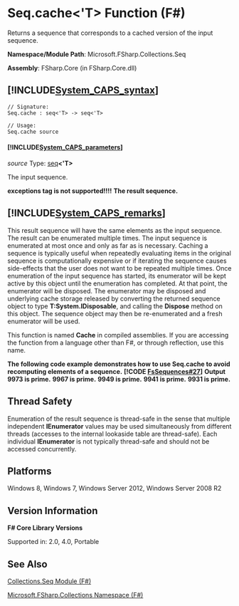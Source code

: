 # Seq.cache<'T> Function (F#)

Returns a sequence that corresponds to a cached version of the input sequence.

**Namespace/Module Path**: Microsoft.FSharp.Collections.Seq

**Assembly**: FSharp.Core (in FSharp.Core.dll)


## [!INCLUDE[System_CAPS_syntax](//System/Token/System_CAPS_syntax_md.md)]

```
// Signature:
Seq.cache : seq<'T> -> seq<'T>

// Usage:
Seq.cache source
```

#### [!INCLUDE[System_CAPS_parameters](//System/Token/System_CAPS_parameters_md.md)]
*source*
Type: [seq](http://msdn.microsoft.com/en-us/library/2f0c87c6-8a0d-4d33-92a6-10d1d037ce75)**&lt;'T&gt;**


The input sequence.



**exceptions tag is not supported!!!!**
**The result sequence.**
## [!INCLUDE[System_CAPS_remarks](//System/Token/System_CAPS_remarks_md.md)]
This result sequence will have the same elements as the input sequence. The result can be enumerated multiple times. The input sequence is enumerated at most once and only as far as is necessary. Caching a sequence is typically useful when repeatedly evaluating items in the original sequence is computationally expensive or if iterating the sequence causes side-effects that the user does not want to be repeated multiple times. Once enumeration of the input sequence has started, its enumerator will be kept active by this object until the enumeration has completed. At that point, the enumerator will be disposed. The enumerator may be disposed and underlying cache storage released by converting the returned sequence object to type **T:System.IDisposable**, and calling the **Dispose** method on this object. The sequence object may then be re-enumerated and a fresh enumerator will be used.

This function is named **Cache** in compiled assemblies. If you are accessing the function from a language other than F#, or through reflection, use this name.

**The following code example demonstrates how to use Seq.cache to avoid recomputing elements of a sequence.**
**[!CODE [FsSequences#27](../CodeSnippet/VS_Snippets_Fsharp/fssequences/FSharp/fs/program.fs#27)]**
**Output**
**9973 is prime.**
**9967 is prime.**
**9949 is prime.**
**9941 is prime.**
**9931 is prime.**
## Thread Safety
Enumeration of the result sequence is thread-safe in the sense that multiple independent **IEnumerator** values may be used simultaneously from different threads (accesses to the internal lookaside table are thread-safe). Each individual **IEnumerator** is not typically thread-safe and should not be accessed concurrently.


## Platforms
Windows 8, Windows 7, Windows Server 2012, Windows Server 2008 R2


## Version Information
**F# Core Library Versions**

Supported in: 2.0, 4.0, Portable




## See Also
[Collections.Seq Module &#40;F&#35;&#41;](Collections.Seq+Module+28%F%2329%.md)

[Microsoft.FSharp.Collections Namespace &#40;F&#35;&#41;](Microsoft.FSharp.Collections+Namespace+28%F%2329%.md)

